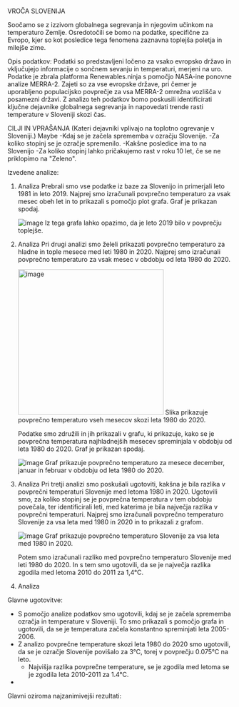 VROČA SLOVENIJA

Soočamo se z izzivom globalnega segrevanja in njegovim učinkom na temperaturo Zemlje. Osredotočili se bomo na podatke, specifične za Evropo, kjer so kot posledice tega fenomena zaznavna toplejša poletja in milejše zime.

Opis podatkov: Podatki so predstavljeni ločeno za vsako evropsko državo in vključujejo informacije o sončnem sevanju in temperaturi, merjeni na uro. Podatke je zbrala platforma Renewables.ninja s pomočjo NASA-ine ponovne analize MERRA-2. Zajeti so za vse evropske države, pri čemer je uporabljeno populacijsko povprečje za vsa MERRA-2 omrežna vozlišča v posamezni državi. Z analizo teh podatkov bomo poskusili identificirati ključne dejavnike globalnega segrevanja in napovedati trende rasti temperature v Sloveniji skozi čas.

CILJI IN VPRAŠANJA
(Kateri dejavniki vplivajo na toplotno ogrevanje v Sloveniji.) Maybe 
-Kdaj se je začela sprememba v ozračju Slovenije.
-Za koliko stopinj se je ozračje spremenilo.
-Kakšne posledice ima to na Slovenijo
-Za koliko stopinj lahko pričakujemo rast v roku 10 let, če se ne priklopimo na "Zeleno".

Izvedene analize:
1. Analiza
   Prebrali smo vse podatke iz baze za Slovenijo in primerjali leto 1981 in leto 2019. Najprej smo izračunali povprečno temperaturo za vsak mesec obeh let in to prikazali s pomočjo 
   plot grafa. Graf je prikazan spodaj.
   
   ![image](https://github.com/hackecTim/PR24-ZM-TPZ-NC/assets/150348985/fce9bbd7-08f9-497a-8807-4256032fd1b8)
   Iz tega grafa lahko opazimo, da je leto 2019 bilo v povprečju toplejše.

2. Analiza
   Pri drugi analizi smo želeli prikazati povprečno temperaturo za hladne in tople mesece med leti 1980 in 2020. Najprej smo izračunali povprečno temperaturo za vsak mesec v obdobju 
   od leta 1980 do 2020.
   
   <img width="326"  alt="image" src="https://github.com/hackecTim/PR24-ZM-TPZ-NC/assets/150348985/7d21fac6-e667-4f40-a863-153337d89c1e">
   Slika prikazuje povprečno temperaturo vseh mesecov skozi leta 1980 do 2020.
   
   Podatke smo združili in jih prikazali v grafu, ki prikazuje, kako se je povprečna temperatura najhladnejših mesecev spreminjala v obdobju od leta 1980 do 
   2020. Graf je prikazan spodaj.
   
   ![image](https://github.com/hackecTim/PR24-ZM-TPZ-NC/assets/150348985/33842c6a-c645-43d3-be18-224a6c94b7ec)
   Graf prikazuje povprečno temperaturo za mesece december, januar in februar v obdobju od leta 1980 do 2020.

3. Analiza
   Pri tretji analizi smo poskušali ugotoviti, kakšna je bila razlika v povprečni temperaturi Slovenije med letoma 1980 in 2020. Ugotovili smo, za koliko stopinj se je povprečna 
   temperatura v tem obdobju povečala, ter identificirali leti, med katerima je bila največja razlika v povprečni temperaturi.
   Najprej smo izračunali povprečno temperaturo Slovenije za vsa leta med 1980 in 2020 in to prikazali z grafom.

   ![image](https://github.com/hackecTim/PR24-ZM-TPZ-NC/assets/150348985/3651762a-e6a7-4220-a8e5-b9d1b570943c)
   Graf prikazuje povprečno temperaturo Slovenije za vsa leta med 1980 in 2020.

   Potem smo izračunali razliko med povprečno temperaturo Slovenije med leti 1980 do 2020.
   In s tem smo ugotovili, da se je največja razlika zgodila med letoma 2010 do 2011 za 1,4°C.

5. Analiza 
      


    
  
 
Glavne ugotovitve: 
- S pomočjo analize podatkov smo ugotovili, kdaj se je začela sprememba ozračja in temperature v Sloveniji. To smo prikazali s pomočjo grafa in ugotovili, da se je temperatura začela 
  konstantno spreminjati leta 2005-2006.
- Z analizo povprečne temperature skozi leta 1980 do 2020 smo ugotovili, da se je ozračje Slovenije povišalo za 3°C, torej v povprečju 0.075°C na leto.
    - Najvišja razlika povprečne temperature, se je zgodila med letoma se je zgodila leta 2010-2011 za 1.4°C.
- 

Glavni oziroma najzanimivejši rezultati:





